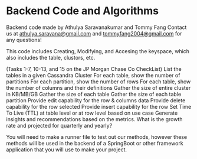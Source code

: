 # Backend Code and Algorithms 

Backend code made by Athulya Saravanakumar and Tommy Fang
Contact us at athulya.saravana@gmail.com and tommyfang2004@gmail.com for any questions!

This code includes Creating, Modifying, and Accesing the keyspace, which also includes the table, clustors, etc. 

(Tasks 1-7, 10-13, and 15 on the JP Morgan Chase Co CheckList)
List the tables in a given Cassandra Cluster
For each table, show the number of partitions
For each partition, show the number of rows
For each table, show the number of columns and their definitions
Gather the size of entire cluster in KB/MB/GB
Gather the size of each table
Gather the size of each table partition
Provide edit capability for the row & columns data
Provide delete capability for the row selected
Provide insert capability for the row 
Set Time To Live (TTL) at table level  or at row level based on use case
Generate insights and recommendations based on the metrics. What is the growth rate and projected for quarterly and yearly?

You will need to make a runner file to test out our methods, however these methods will be used in the backend of a SpringBoot or other framework application that you will use to make your project.

